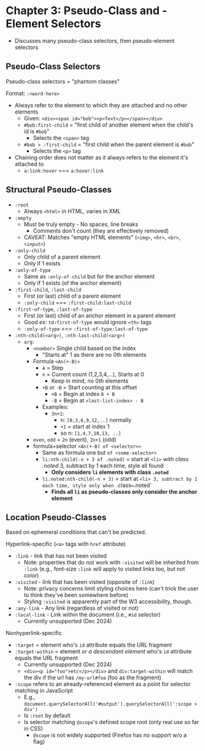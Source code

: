 # Chapter 3: Pseudo-Class and -Element Selectors

-   Discusses many pseudo-class selectors, then pseudo-element selectors

## Pseudo-Class Selectors

Pseudo-class selectors = "phantom classes"

Format: `:<word-here>`

-   Always refer to the element to which they are attached and no other elements
    -   Given: `<div><span id="bob"><p>Text</p></span></div>`
    -   `#bob:first-child` = "first child of another element when the child's id is `#bob`"
        -   Selects the `<span>` tag
    -   `#bob > :first-child` = "first child when the parent element is `#bob`"
        -   Selects the `<p>` tag
-   Chaining order does not matter as it always refers to the element it's attached to
    -   `a:link:hover` === `a:hover:link`

## Structural Pseudo-Classes

-   `:root`
    -   Always `<html>` in HTML, varies in XML
-   `:empty`
    -   Must be truly empty - No spaces, line breaks
        -   Comments don't count (they are effectively removed)
    -   CAVEAT: Matches "empty HTML elements" (`<img>`, `<hr>`, `<br>`, `<input>`)
-   `:only-child`
    -   Only child of a parent element
    -   Only if 1 exists
-   `:only-of-type`
    -   Same as `:only-of-child` but for the anchor element
    -   Only if 1 exists (of the anchor element)
-   `:first-child`, `:last-child`
    -   First (or last) child of a parent element
    -   `:only-child` === `:first-child:last-child`
-   `:first-of-type`, `:last-of-type`
    -   First (or last) child of an anchor element in a parent element
    -   Good ex: `td:first-of-type` would ignore `<th>` tags
    -   `:only-of-type` === `:first-of-type:last-of-type`
-   `:nth-child(<arg>)`, `:nth-last-child(<arg>)`
    -   `arg`:
        -   `<number>` Single child based on the index
            -   "Starts at" 1 as there are no 0th elements
        -   Formula `<An(+-B)>`
            -   `A` = Step
            -   `n` = Current count (1,2,3,4,...), Starts at 0
                -   Keep in mind, no 0th elements
            -   `+B` or `-B` = Start counting at this offset
                -   `+B` = Begin at index `0 + B`
                -   `-B` = Begin at `<last-list-index> - B`
            -   Examples:
                -   `3n+1`:
                    -   n: `[0,3,6,9,12,..]` normally
                    -   `+1` = start at index 1
                    -   so n: `[1,4,7,10,13, ..]`
        -   `even`, `odd` = `2n` (event), `2n+1` (odd)
        -   formula+selector `<An(+-B) of <selector>>`
            -   Same as formula one but `of <some-selector>`
            -   `li:nth-child(-n + 3 of .noted)` = start at `<li>` _with class .noted_ 3, subtract by 1 each time, style all found
                -   **Only considers `li` elements with class `.noted`**
            -   `li.noted:nth-child(-n + 3)` = start at `<li> 3, subtract by 1 each time, style only when `.class`=`.noted`
                -   **Finds all `li` as pseudo-classes only consider the anchor element**

## Location Pseudo-Classes

Based on ephemeral conditions that can't be predicted.

Hyperlink-specific (`<a>` tags with `href` attribute)

-   `:link` - link that has not been visited
    -   Note: properties that do not work with `:visited` will be inherited from `:link` (e.g., font-size `:link` will apply to visited links too, but not color)
-   `:visited` - link that has been visited (opposite of `:link`)
    -   Note: privacy concerns limit styling choices here (can't trick the user to think they've been somewhere before)
    -   Styling `:visited` is apparently part of the W3 accessibility, though.
-   `:any-link` - Any link (regardless of visited or not)
-   `:local-link` - Link within the document (i.e., `#id` selector)
    -   Currently unsupported (Dec 2024)

Nonhyperlink-specific

-   `:target` = element who's `id` attribute equals the URL fragment
-   `:target-within` = element _or a descendant element_ who's `id` attribute equals the URL fragment
    -   Currently unsupported (Dec 2024)
    -   `<div><p id="foo">etc</p></div>` and `div:target-within` will match the div if the url has `/my-url#foo` (foo as the fragment)
-   `:scope` refers to an already-referenced element as a point for selector matching in JavaScript
    -   E.g., `document.querySelectorAll('#output').querySelectorAll(':scope > div')`
    -   Is `:root` by default
    -   Is selector matching `@scope`'s defined scope root (only real use so far in CSS)
        -   `@scope` is not widely supported (Firefox has no support w/o a flag)
